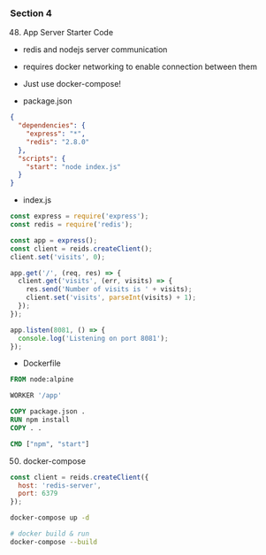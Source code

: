 

### Section 4

48. App Server Starter Code
  - redis and nodejs server communication
  - requires docker networking to enable connection between them
  - Just use docker-compose!

- package.json

```json
{
  "dependencies": {
    "express": "*",
    "redis": "2.8.0"
  },
  "scripts": {
    "start": "node index.js"
  }
}
```

- index.js

```js
const express = require('express');
const redis = require('redis');

const app = express();
const client = reids.createClient();
client.set('visits', 0);

app.get('/', (req, res) => {
  client.get('visits', (err, visits) => {
    res.send('Number of visits is ' + visits);
    client.set('visits', parseInt(visits) + 1);
  });
});

app.listen(8081, () => {
  console.log('Listening on port 8081');
});
```


- Dockerfile


```dockerfile
FROM node:alpine

WORKER '/app'

COPY package.json .
RUN npm install
COPY . .

CMD ["npm", "start"]
```

50. docker-compose


```js
const client = reids.createClient({
  host: 'redis-server',
  port: 6379
});
```

```sh
docker-compose up -d

# docker build & run
docker-compose --build
```
